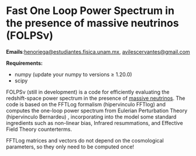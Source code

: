 # Fast One Loop Power Spectrum in the presence of massive neutrinos (FOLPSν)


**Emails**:henoriega@estudiantes.fisica.unam.mx, avilescervantes@gmail.com 


**Requirements:** 

- numpy (update your numpy to versions ≥ 1.20.0)
- scipy


FOLPSν (still in development) is a code for efficiently evaluating the redshift-space power spectrum in the presence of [massive neutrinos](https://arxiv.org/pdf/2106.13771.pdf). 
The code is based on the FFTLog formalism (hipervinculo FFTlog) and computes the one-loop power spectrum from Eulerian Perturbation Theory (hipervinculo Bernardeu) , incorporating into the model some standard ingredients such as non-linear bias, Infrared resummations, and Effective Field Theory counterterms.

FFTLog matrices and vectors do not depend on the cosmological parameters, so they only need to be computed once!
